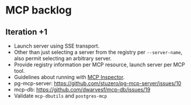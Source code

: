 # MCP backlog

## Iteration +1
- Launch server using SSE transport.
- Other than just selecting a server from the registry per `--server-name`,
  also permit selecting an arbitrary server.
- Provide registry information per MCP resource, launch server per MCP tool.
- Guidelines about running with [MCP Inspector].
- pg-mcp-server: https://github.com/stuzero/pg-mcp-server/issues/10
- mcp-db: https://github.com/dwarvesf/mcp-db/issues/19
- Validate `mcp-dbutils` and `postgres-mcp`


[MCP Inspector]: https://github.com/modelcontextprotocol/inspector
